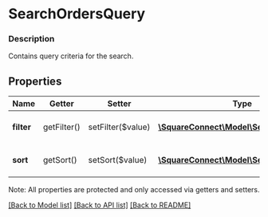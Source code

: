 # SearchOrdersQuery

### Description

Contains query criteria for the search.

## Properties
Name | Getter | Setter | Type | Description | Notes
------------ | ------------- | ------------- | ------------- | ------------- | -------------
**filter** | getFilter() | setFilter($value) | [**\SquareConnect\Model\SearchOrdersFilter**](SearchOrdersFilter.md) | Criteria to filter results by. | [optional] 
**sort** | getSort() | setSort($value) | [**\SquareConnect\Model\SearchOrdersSort**](SearchOrdersSort.md) | Criteria to sort results by. | [optional] 

Note: All properties are protected and only accessed via getters and setters.

[[Back to Model list]](../../README.md#documentation-for-models) [[Back to API list]](../../README.md#documentation-for-api-endpoints) [[Back to README]](../../README.md)

